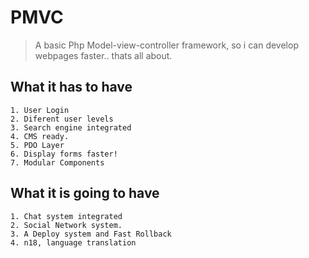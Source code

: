 # PMVC

> A basic Php Model-view-controller framework, so i can develop webpages faster.. thats all about.

## What it has to have
    1. User Login
    2. Diferent user levels
    3. Search engine integrated
    4. CMS ready.
    5. PDO Layer
    6. Display forms faster!
    7. Modular Components
    
## What it is going to have
    1. Chat system integrated
    2. Social Network system.
    3. A Deploy system and Fast Rollback
    4. n18, language translation
    
